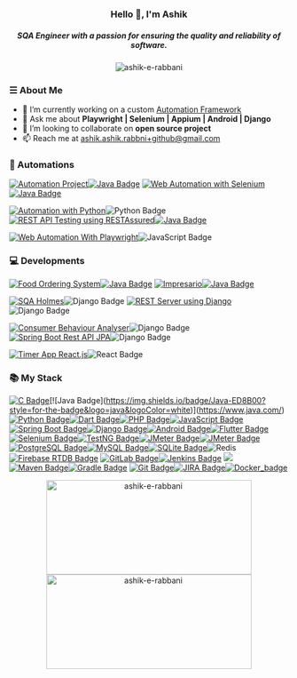 <h3 align="center">Hello 👋, I'm Ashik</h3>
<h5 align="center">SQA Engineer with a passion for ensuring the quality and reliability of software.</h5>

<p align="center"> <img src="https://komarev.com/ghpvc/?username=ashik-e-rabbani&label=Profile%20views&color=0e75b6&style=flat" alt="ashik-e-rabbani" /> </p>


### ☰ About Me
- 🔭 I’m currently working on a custom [Automation Framework](https://github.com/ashik-e-rabbani/Web-automation-with-selenium)
- 💬 Ask me about **Playwright | Selenium | Appium | Android | Django**
- 👯 I’m looking to collaborate on **open source project**
- 📫 Reach me at [ashik.ashik.rabbni+github@gmail.com](mailto:ashik.ashik.rabbni+github@gmail.com)

### 👾 Automations
[![Automation Project](https://img.shields.io/badge/Mobile_App_Automation_using_Appium-2D2D2D?style=for-the-badge&logo=android&logoColor=white)](https://github.com/ashik-e-rabbani/App-automation-POM-java)[![Java Badge](https://img.shields.io/badge/Java-ED8B00?style=for-the-badge&logo=java&logoColor=white)](https://www.java.com/)
[![Web Automation with Selenium](https://img.shields.io/badge/Web_Automation_with_Selenium-2D2D2D?style=for-the-badge&logo=selenium&logoColor=white)](https://github.com/ashik-e-rabbani/Web-automation-with-selenium)[![Java Badge](https://img.shields.io/badge/Java-ED8B00?style=for-the-badge&logo=java&logoColor=white)](https://www.java.com/)

[![Automation with Python](https://img.shields.io/badge/WEB_/_APP_/_API_Automation-2D2D2D?style=for-the-badge&logo=python&logoColor=white)](https://github.com/ashik-e-rabbani/AutomationWithPython)![Python Badge](https://img.shields.io/badge/Python-3406AB?style=for-the-badge&logo=python&logoColor=white)
[![REST API Testing using RESTAssured](https://img.shields.io/badge/API_Automation_using_RESTAssured-2D2D2D?style=for-the-badge&logo=pihole&logoColor=white)](https://github.com/ashik-e-rabbani/REST-API-testing-using-RESTAssured)[![Java Badge](https://img.shields.io/badge/Java-ED8B00?style=for-the-badge&logo=java&logoColor=white)](https://www.java.com/)

[![Web Automation With Playwright](https://img.shields.io/badge/Web_Automation_With_Playwright-2D2D2D?style=for-the-badge&logo=playwright&logoColor=white)](https://github.com/ashik-e-rabbani/WebAutomationWithPlaywright)![JavaScript Badge](https://img.shields.io/badge/JavaScript-F7DF1E?style=for-the-badge&logo=javascript&logoColor=black)


### 💻 Developments
[![Food Ordering System](https://img.shields.io/badge/Food_Ordering_System-2D2D2D?style=for-the-badge&logo=android&logoColor=white)](https://github.com/ashik-e-rabbani/food-ordering-system)[![Java Badge](https://img.shields.io/badge/Java-ED8B00?style=for-the-badge&logo=java&logoColor=white)](https://www.java.com/)
[![Impresario](https://img.shields.io/badge/Impresario-2D2D2D?style=for-the-badge&logo=android&logoColor=white)](https://github.com/ashik-e-rabbani/Impresario)[![Java Badge](https://img.shields.io/badge/Java-ED8B00?style=for-the-badge&logo=java&logoColor=white)](https://www.java.com/)

[![SQA Holmes](https://img.shields.io/badge/SQA_Holmes-2D2D2D?style=for-the-badge&logo=python&logoColor=white)](https://github.com/ashik-e-rabbani/sqa-holmes)![Django Badge](https://img.shields.io/badge/Django-309AB?style=for-the-badge&logo=django&logoColor=white)
[![REST Server using Django](https://img.shields.io/badge/REST_Server_Django-2D2D2D?style=for-the-badge&logo=python&logoColor=white)](https://github.com/ashik-e-rabbani/restserver-Django)![Django Badge](https://img.shields.io/badge/Django-309AB?style=for-the-badge&logo=django&logoColor=white)

[![Consumer Behaviour Analyser](https://img.shields.io/badge/Consumer_Behaviour_Analyser-2D2D2D?style=for-the-badge&logo=django&logoColor=white)](https://github.com/ashik-e-rabbani/Consumer-Behaviour-Analyser)![Django Badge](https://img.shields.io/badge/Django-309AB?style=for-the-badge&logo=django&logoColor=white)
[![Spring Boot Rest API JPA](https://img.shields.io/badge/Rest_API_JPA-2D2D2D?style=for-the-badge&logo=java&logoColor=white)](https://github.com/ashik-e-rabbani/Spring-Boot-Rest-Api-JPA)![Django Badge](https://img.shields.io/badge/Spring_boot-3AB?style=for-the-badge&logo=spring&logoColor=white)

[![Timer App React.js](https://img.shields.io/badge/Timer_App-2D2D2D?style=for-the-badge&logo=&logoColor=white)](https://github.com/ashik-e-rabbani/timerApp-React.js)![React Badge](https://img.shields.io/badge/React_JS-3494C?style=for-the-badge&logo=react&logoColor=white)

### 📚 My Stack

[![C Badge](https://img.shields.io/badge/-00599C?style=for-the-badge&logo=c&logoColor=white)](https://en.wikipedia.org/wiki/C_(programming_language))[![Java Badge](https://img.shields.io/badge/Java-ED8B00?style=for-the-badge&logo=java&logoColor=white)](https://www.java.com/)[![Python Badge](https://img.shields.io/badge/Python-3776AB?style=for-the-badge&logo=python&logoColor=white)](https://www.python.org/)[![Dart Badge](https://img.shields.io/badge/Dart-0175C2?style=for-the-badge&logo=dart&logoColor=white)](https://dart.dev/)[![PHP Badge](https://img.shields.io/badge/PHP-777BB4?style=for-the-badge&logo=php&logoColor=white)](https://www.php.net/)[![JavaScript Badge](https://img.shields.io/badge/JavaScript-F7DF1E?style=for-the-badge&logo=javascript&logoColor=black)](https://developer.mozilla.org/en-US/docs/Web/JavaScript)
[![Spring Boot Badge](https://img.shields.io/badge/Spring_Boot-6DB33F?style=for-the-badge&logo=spring&logoColor=white)](https://spring.io/projects/spring-boot)[![Django Badge](https://img.shields.io/badge/Django-092E20?style=for-the-badge&logo=django&logoColor=white)](https://www.djangoproject.com/)[![Android Badge](https://img.shields.io/badge/Android-3DDC84?style=for-the-badge&logo=android&logoColor=white)](https://developer.android.com/)[![Flutter Badge](https://img.shields.io/badge/Flutter-02569B?style=for-the-badge&logo=flutter&logoColor=white)](https://flutter.dev/)
[![Selenium Badge](https://img.shields.io/badge/Selenium-43B02A?style=for-the-badge&logo=selenium&logoColor=white)](https://www.selenium.dev/)[![TestNG Badge](https://img.shields.io/badge/TestNG-007ACC?style=for-the-badge&logo=testng&logoColor=white)](https://testng.org/)[![JMeter Badge](https://img.shields.io/badge/JMeter-D22128?style=for-the-badge&logo=apache-jmeter&logoColor=white)](https://jmeter.apache.org)[![JMeter Badge](https://img.shields.io/badge/Postman-FF6C37?style=for-the-badge&logo=Postman&logoColor=white)](https://jmeter.apache.org/)
[![PostgreSQL Badge](https://img.shields.io/badge/PostgreSQL-4169E1?style=for-the-badge&logo=postgresql&logoColor=white)](https://www.postgresql.org/)[![MySQL Badge](https://img.shields.io/badge/MySQL-4479A1?style=for-the-badge&logo=mysql&logoColor=white)](https://www.mysql.com/)[![SQLite Badge](https://img.shields.io/badge/SQLite-003B57?style=for-the-badge&logo=sqlite&logoColor=white)](https://www.sqlite.org/)![Redis](https://img.shields.io/badge/redis-CC0000.svg?&style=for-the-badge&logo=redis&logoColor=white)[![Firebase RTDB Badge](https://img.shields.io/badge/Firebase_RTD-FFCA28?style=for-the-badge&logo=firebase&logoColor=black)](https://firebase.google.com/docs/database)
[![GitLab Badge](https://img.shields.io/badge/GitLab-FCA121?style=for-the-badge&logo=gitlab&logoColor=black)](https://about.gitlab.com/)[![Jenkins Badge](https://img.shields.io/badge/Jenkins-D24939?style=for-the-badge&logo=jenkins&logoColor=white)](https://www.jenkins.io/) <img src="https://img.shields.io/badge/Build Tools-424242?style=for-the-badge&logoColor=FFFFFF">[![Maven Badge](https://img.shields.io/badge/Maven-C71A36?style=for-the-badge&logo=apache-maven&logoColor=white)](https://maven.apache.org/)[![Gradle Badge](https://img.shields.io/badge/Gradle-02303A?style=for-the-badge&logo=gradle&logoColor=white)](https://gradle.org/)
[![Git Badge](https://img.shields.io/badge/Git-F05032?style=for-the-badge&logo=git&logoColor=white)](https://git-scm.com/)[![JIRA Badge](https://img.shields.io/badge/JIRA-0052CC?style=for-the-badge&logo=jira&logoColor=white)](https://www.atlassian.com/software/jira)[![Docker_badge](https://img.shields.io/badge/Docker-2CA5E0?style=for-the-badge&logo=docker&logoColor=white)](https://www.atlassian.com/software/jira)

</p>

<p align="center">
  <img src="https://github-readme-stats.vercel.app/api?username=ashik-e-rabbani&show_icons=true&locale=en" alt="ashik-e-rabbani" width="370" height="170"/>
  <img src="https://github-readme-streak-stats.herokuapp.com/?user=ashik-e-rabbani" alt="ashik-e-rabbani" width="370" height="170"/>
</p>
